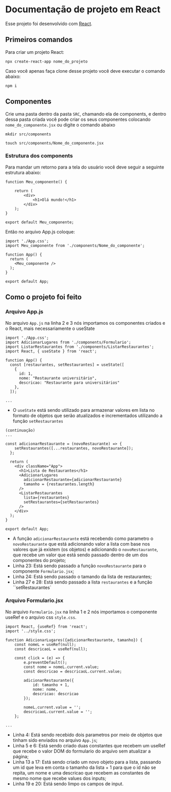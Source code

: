 # Documentação de projeto em React

Esse projeto foi desenvolvido com [React](https://github.com/facebook/create-react-app).

## Primeiros comandos

Para criar um projeto React:

```
npx create-react-app nome_do_projeto
```

Caso você apenas faça clone desse projeto você deve executar o comando abaixo:

```
npm i
```

## Componentes

Crie uma pasta dentro da pasta `SRC`, chamando ela de components, e dentro dessa pasta criada você pode criar os seus componentes colocando `nome_do_componente.jsx` ou digite o comando abaixo

```
mkdir src/components
```
```
touch src/components/Nome_do_componente.jsx
```

### Estrutura dos components

Para mandar um retorno para a tela do usuário você deve seguir a seguinte estrutura abaixo:
```
function Meu_componente() {

    return (
        <div>
            <h1>Olá mundo!</h1>
        </div>
    );
}

export default Meu_componente;
```
Então no arquivo App.js coloque:
```
import './App.css';
import Meu_componente from './components/Nome_do_componente';

function App() {
  return (
    <Meu_componente />
  );
}

export default App;

```

## Como o projeto foi feito

### Arquivo App.js

No arquivo `App.js` na linha 2 e 3 nós importamos os componentes criados e o React, mais necessariamente o useState

```
import './App.css';
import AdicionarLugares from './components/Formulario';
import ListarRestaurantes from './components/ListarRestaurantes';
import React, { useState } from 'react';

function App() {
  const [restaurantes, setRestaurantes] = useState([
    {
      id: 1,
      nome: "Restaurante universitário",
      descricao: "Restaurante para universitários"
    },
  ]);

...
```
* O `useState` está sendo utilizado para armazenar valores em lista no formato de objetos que serão atualizados e incrementados utilizando a função `setRestaurantes`

```
(continuação)
...

const adicionarRestaurante = (novoRestaurante) => {
    setRestaurantes([...restaurantes, novoRestaurante]);
  };

  return (
    <div className="App">
      <h1>Lista de Restaurantes</h1>
      <AdicionarLugares
        adicionarRestaurante={adicionarRestaurante}
        tamanho = {restaurantes.length}
      />
      <ListarRestaurantes
        lista={restaurantes}
        setRestaurantes={setRestaurantes}
      />
    </div>
  );
}

export default App;
```

* A função `adicionarRestaurante` está recebendo como parametro o `novoRestaurante` que está adicionando valor a lista com base nos valores que já existem (os objetos) e adicionando o `novoRestaurante`, que recebe um valor que está sendo passado dentro de um dos componentes do projeto;
* Linha 23: Está sendo passado a função `novoRestaurante` para o componente `Formulario.jsx`;
* Linha 24: Está sendo passado o tamando da lista de restaurantes;
* Linha 27 e 28: Está sendo passado a lista `restaurantes` e a função ``setRestaurantes`

### Arquivo Formulario.jsx

No arquivo `Formulario.jsx` na linha 1 e 2 nós importamos o componente useRef e o arquivo css `style.css`.

```
import React, {useRef} from 'react';
import '../style.css';

function AdicionarLugares({adicionarRestaurante, tamanho}) {
    const nomeL = useRef(null);
    const descricaoL = useRef(null);

    const click = (e) => {
        e.preventDefault();
        const nome = nomeL.current.value;
        const descricao = descricaoL.current.value;

        adicionarRestaurante({ 
            id: tamanho + 1,
            nome: nome, 
            descricao: descricao 
        });

        nomeL.current.value = '';
        descricaoL.current.value = '';
    };

...
```
* Linha 4: Está sendo recebido dois parametros por meio de objetos que tinham sido enviados no arquivo `App.js`;
* Linha 5 e 6: Está sendo criado duas constantes que recebem um useRef que recebe o valor DOM do formulario do arquivo sem atualizar a página;
* Linha 13 a 17: Está sendo criado um novo objeto para a lista, passando um id que leva em conta o tamanho da lista + 1 para que o id não se repita, um nome e uma descricao que recebem as constantes de mesmo nome que recebe values dos inputs;
* Linha 19 e 20: Está sendo limpo os campos de input.